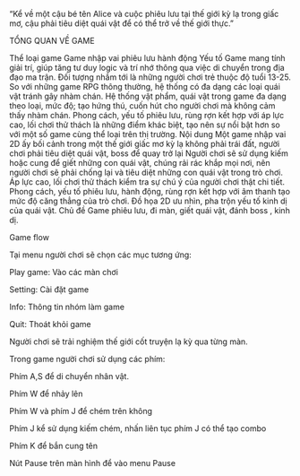 “Kể về một cậu bé tên Alice và cuộc phiêu lưu tại thế giới kỳ lạ trong giấc mơ, cậu phải tiêu diệt quái vật để có thể trở về thế giới thực.”

 TỔNG QUAN VỀ GAME

Thể loại game
Game nhập vai phiêu lưu hành động
Yếu tố
Game mang tính giải trí, giúp tăng tư duy logic và trí nhớ thông qua việc di chuyển trong địa đạo ma trận.
Đối tượng nhắm tới là những người chơi trẻ thuộc độ tuổi 13-25.
So với những game RPG thông thường, hệ thống có đa dạng các loại quái vật tránh gây nhàm chán.
Hệ thống vật phẩm, quái vật trong game đa dạng theo loại, mức độ; tạo hứng thú, cuốn hút cho người chơi mà không cảm thấy nhàm chán. 
Phong cách, yếu tố phiêu lưu, rùng rợn kết hợp với áp lực cao, lối chơi thử thách là những điểm khác biệt, tạo nên sự nổi bật hơn so với một số game cùng thể loại trên thị trường.
Nội dung
Một game nhập vai 2D ấy bối cảnh trong một thế giới giấc mơ kỳ lạ không phải trái đất, người chơi phải tiêu diệt quái vật, boss để quay trở lại
Người chơi sẽ sử dụng kiếm hoặc cung để giết những con quái vật, chúng rải rác khắp mọi nơi, nên người chơi sẽ phải chống lại và tiêu diệt những con quái vật trong trò chơi.
Áp lực cao, lối chơi thử thách kiểm tra sự chú ý của người chơi thật chi tiết.
Phong cách, yếu tố phiêu lưu, hành động, rùng rợn kết hợp với âm thanh tạo mức độ căng thẳng của trò chơi.
Đồ họa 2D ưu nhìn, pha trộn yếu tố kinh dị của quái vật.
Chủ đề
Game phiêu lưu, đi màn, giết quái vật, đánh boss , kinh dị.

Game flow

Tại menu người chơi sẽ chọn các mục tương ứng:

Play game: Vào các màn chơi

Setting: Cài đặt game

Info: Thông tin nhóm làm game

Quit: Thoát khỏi game

Người chơi sẽ trải nghiệm thế giới cốt truyện lạ kỳ qua từng màn. 

Trong game người chơi sử dụng các phím:

Phím A,S để di chuyển nhân vật.

Phím W để nhảy lên

Phím W và phím J để chém trên không

Phím J kể sử dụng kiếm chém, nhấn liên tục phím J có thể tạo combo 

Phím K để bắn cung tên

Nút Pause trên màn hình để vào menu Pause
